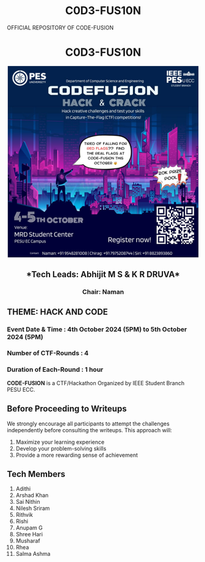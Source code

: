 # <h1 align="center">C0D3-FUS10N</h1>
OFFICIAL REPOSITORY OF CODE-FUSION

<div align="center">
  <h1>C0D3-FUS10N</h1>
  <img src="Poster.jpeg" alt="Poster" width="500">
  
  <h2>*Tech Leads: Abhijit M S & K R DRUVA*</h2>
  <h3>Chair: Naman</h3>
</div>

## THEME: HACK AND CODE
### Event Date & Time : 4th October 2024 (5PM) to 5th October 2024 (5PM)
### Number of CTF-Rounds : 4
### Duration of Each-Round : 1 hour
**CODE-FUSION** is a CTF/Hackathon Organized by IEEE Student Branch PESU ECC.


## Before Proceeding to Writeups
We strongly encourage all participants to attempt the challenges independently before consulting the writeups. This approach will:

1. Maximize your learning experience
2. Develop your problem-solving skills
3. Provide a more rewarding sense of achievement

## Tech Members
1. Adithi
2. Arshad Khan
3. Sai Nithin
4. Nilesh Sriram
5. Rithvik
6. Rishi
7. Anupam G
8. Shree Hari
9. Musharaf
10. Rhea
11. Salma Ashma



